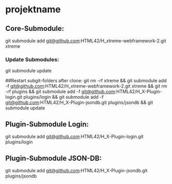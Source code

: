 # projektname

## Core-Submodule:
git submodule add git@github.com:HTML42/H_xtreme-webframework-2.git xtreme
### Update Submodules:
git submodule update


##Restart subgit-folders after clone:
git rm -rf xtreme && git submodule add -f git@github.com:HTML42/H_xtreme-webframework-2.git xtreme &&
git rm -rf plugins &&
    git submodule add -f git@github.com:HTML42/H_X-Plugin-login.git plugins/login &&
    git submodule add -f git@github.com:HTML42/H_X-Plugin-jsondb.git plugins/jsondb &&
git submodule update


## Plugin-Submodule Login:
git submodule add git@github.com:HTML42/H_X-Plugin-login.git plugins/login

## Plugin-Submodule JSON-DB:
git submodule add git@github.com:HTML42/H_X-Plugin-jsondb.git plugins/jsondb
